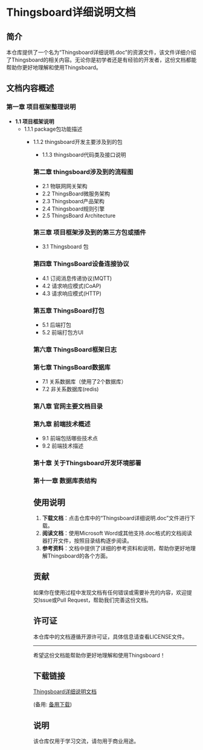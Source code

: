 # Thingsboard详细说明文档

## 简介

本仓库提供了一个名为“Thingsboard详细说明.doc”的资源文件，该文件详细介绍了Thingsboard的相关内容。无论你是初学者还是有经验的开发者，这份文档都能帮助你更好地理解和使用Thingsboard。

## 文档内容概述

### 第一章 项目框架整理说明
- **1.1 项目框架说明**
  - 1.1.1 package包功能描述
    - 1.1.2 thingsboard开发主要涉及到的包
      - 1.1.3 thingsboard代码类及接口说明

      ### 第二章 thingsboard涉及到的流程图
      - 2.1 物联网网关架构
      - 2.2 ThingsBoard微服务架构
      - 2.3 Thingsboard产品架构
      - 2.4 Thingsboard规则引擎
      - 2.5 ThingsBoard Architecture

      ### 第三章 项目框架涉及到的第三方包或插件
      - 3.1 Thingsboard 包

      ### 第四章 ThingsBoard设备连接协议
      - 4.1 订阅消息传递协议(MQTT)
      - 4.2 请求响应模式(CoAP)
      - 4.3 请求响应模式(HTTP)

      ### 第五章 ThingsBoard打包
      - 5.1 后端打包
      - 5.2 前端打包方UI

      ### 第六章 ThingsBoard框架日志

      ### 第七章 ThingsBoard数据库
      - 7.1 关系数据库（使用了2个数据库）
      - 7.2 非关系数据库(redis)

      ### 第八章 官网主要文档目录

      ### 第九章 前端技术概述
      - 9.1 前端包括哪些技术点
      - 9.2 前端技术描述

      ### 第十章 关于Thingsboard开发环境部署

      ### 第十一章 数据库表结构

      ## 使用说明

      1. **下载文档**：点击仓库中的“Thingsboard详细说明.doc”文件进行下载。
      2. **阅读文档**：使用Microsoft Word或其他支持.doc格式的文档阅读器打开文件，按照目录结构逐步阅读。
      3. **参考资料**：文档中提供了详细的参考资料和说明，帮助你更好地理解Thingsboard的各个方面。

      ## 贡献

      如果你在使用过程中发现文档有任何错误或需要补充的内容，欢迎提交Issue或Pull Request，帮助我们完善这份文档。

      ## 许可证

      本仓库中的文档遵循开源许可证，具体信息请查看LICENSE文件。

      ---

      希望这份文档能帮助你更好地理解和使用Thingsboard！

      ## 下载链接
      [Thingsboard详细说明文档](https://pan.quark.cn/s/c8a6a730f8fe) 

      (备用: [备用下载](https://pan.baidu.com/s/1t6fgMBx1kxH56Y_tj88M2w?pwd=1234))

      ## 说明

      该仓库仅用于学习交流，请勿用于商业用途。
